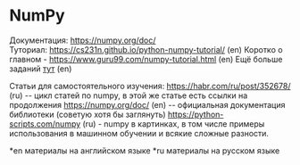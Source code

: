 # NumPy
Документация: https://numpy.org/doc/  
Туториал: https://cs231n.github.io/python-numpy-tutorial/ (en)
Коротко о главном - https://www.guru99.com/numpy-tutorial.html (en)
Ещё больше заданий [тут](https://github.com/rougier/numpy-100) (en)

Статьи для самостоятельного изучения: https://habr.com/ru/post/352678/ (ru) -- цикл статей по numpy, в этой же статье есть ссылки на продолжения https://numpy.org/doc/ (en) -- официальная документация библиотеки (советую хотя бы заглянуть) https://python-scripts.com/numpy (ru) - numpy в картинках, в том числе примеры использования в машинном обучении и всякие сложные разности.

*en материалы на английском языке 
*ru материалы на русском языке
